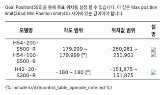 Goal Position(596)을 통해 목표 위치를 설정 할 수 있습니다.
이 값은 Max position limit(36)과 Min Position limit(40) 사이에 있는 값이어야 합니다.

|모델명|각도 범위|위치값 범위| 설명 |
| :-------: | :--------: | :--------: | :--------: |
|H54-200-S500-R<br />H54-100-S500-R|-179.999 ~ 179.999 [&deg;]|-250,961 ~ 250,961|![](/assets/images/dxl/pro/h54_angle_position.png)<br />![](/assets/images/dxl/pro/pro_goal_angle_formula.png)|
|H42-20-S300-R|-180 ~ 180 [&deg;]|-151,875 ~ 151,875|![](/assets/images/dxl/pro/h42_angle_position.png)

{% include kr/dxl/control_table_opmode_note.md %}
